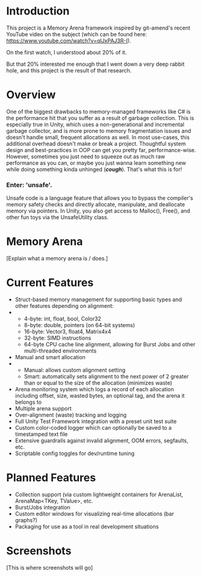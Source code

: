 # Introduction

This project is a Memory Arena framework inspired by git-amend's recent YouTube video on the subject (which can be found here: https://www.youtube.com/watch?v=qIJxPAJ3R-I). 

On the first watch, I understood about 20% of it.

But that 20% interested me enough that I went down a very deep rabbit hole, and this project is the result of that research. 

# Overview
One of the biggest drawbacks to memory-managed frameworks like C# is the performance hit that you suffer as a result of garbage collection. This is especially true in Unity, which uses a non-generational and incremental garbage collector, and is more prone to memory fragmentation issues and doesn't handle small, frequent allocations as well. In most use-cases, this additional overhead doesn't make or break a project. Thoughtful system design and best-practices in OOP can get you pretty far, performance-wise. However, sometimes you just need to squeeze out as much raw performance as you can, or maybe you just wanna learn something new while doing something kinda unhinged (***cough***). That's what this is for!

### Enter: 'unsafe'.

Unsafe code is a language feature that allows you to bypass the compiler's memory safety checks and directly allocate, manipulate, and deallocate memory via pointers. In Unity, you also get access to Malloc(), Free(), and other fun toys via the UnsafeUtility class. 

# Memory Arena

[Explain what a memory arena is / does.]

# Current Features

- Struct-based memory management for supporting basic types and other features depending on alignment:
- - 4-byte: int, float, bool, Color32
  - 8-byte: double, pointers (on 64-bit systems)
  - 16-byte: Vector3, float4, Matrix4x4
  - 32-byte: SIMD instructions
  - 64-byte CPU cache line alignment, allowing for Burst Jobs and other multi-threaded environments
- Manual and smart allocation
- - Manual: allows custom alignment setting
  - Smart: automatically sets alignment to the next power of 2 greater than or equal to the size of the allocation (minimizes waste)
- Arena monitoring system which logs a record of each allocation including offset, size, wasted bytes, an optional tag, and the arena it belongs to
- Multiple arena support
- Over-alignment (waste) tracking and logging
- Full Unity Test Framework integration with a preset unit test suite
- Custom color-coded logger which can optionally be saved to a timestamped text file
- Extensive guardrails against invalid alignment, OOM errors, segfaults, etc.
- Scriptable config toggles for dev/runtime tuning

# Planned Features

- Collection support (via custom lightweight containers for ArenaList<T>, ArenaMap<TKey, TValue>, etc.
- Burst/Jobs integration
- Custom editor windows for visualizing real-time allocations (bar graphs?)
- Packaging for use as a tool in real development situations

# Screenshots

[This is where screenshots will go]
